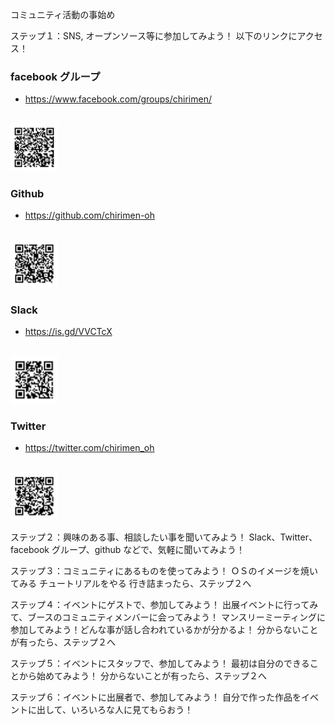 コミュニティ活動の事始め

ステップ１：SNS, オープンソース等に参加してみよう！
以下のリンクにアクセス！

### facebook グループ
- https://www.facebook.com/groups/chirimen/
<br>
<img src="./images/facebook.png" width="15%">


### Github
- https://github.com/chirimen-oh
<br>
<img src="./images/github.png" width="15%">

### Slack
- https://is.gd/VVCTcX
<br>
<img src="./images/slack.png" width="15%">
  
### Twitter
- https://twitter.com/chirimen_oh
<br>
<img src="./images/twitter.png" width="15%">


ステップ２：興味のある事、相談したい事を聞いてみよう！
Slack、Twitter、facebook グループ、github などで、気軽に聞いてみよう！

ステップ３：コミュニティにあるものを使ってみよう！
ＯＳのイメージを焼いてみる
チュートリアルをやる
行き詰まったら、ステップ２へ


ステップ４：イベントにゲストで、参加してみよう！
出展イベントに行ってみて、ブースのコミュニティメンバーに会ってみよう！
マンスリーミーティングに参加してみよう！どんな事が話し合われているかが分かるよ！
分からないことが有ったら、ステップ２へ

ステップ５：イベントにスタッフで、参加してみよう！
最初は自分のできることから始めてみよう！
分からないことが有ったら、ステップ２へ

ステップ６：イベントに出展者で、参加してみよう！
自分で作った作品をイベントに出して、いろいろな人に見てもらおう！


